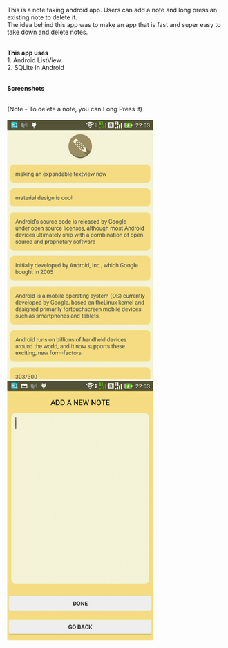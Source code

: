  This is a note taking android app. Users can add a note and long press an existing note to delete it. <br>
 The idea behind this app was to make an app that is fast and super easy to take down and delete notes. 
 
 <br>
<b>This app uses</b>
 <br>
 1. Android ListView.
 <br>
 2. SQLite in Android
 <br><br>
 
<b>Screenshots</b>
  
<br>(Note - To delete a note, you can Long Press it) <br><br> 
 ![Screenshot 2](https://github.com/Asutosh11/SimpleToDo/blob/master/Screenshots/3.jpg "") &nbsp; &nbsp; &nbsp; ![Screenshot 3](https://github.com/Asutosh11/SimpleToDo/blob/master/Screenshots/2.jpg "")
  

  
